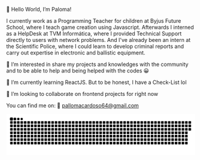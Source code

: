 🙋 Hello World, I’m Paloma!

I currently work as a Programming Teacher for children at Byjus Future School, where I teach game creation using Javascript.
Afterwards I interned as a HelpDesk at TVM Informática, where I provided Technical Support directly to users with network problems.
And I've already been an intern at the Scientific Police, where I could learn to develop criminal reports and carry out expertise in electronic and ballistic equipment.

👀 I’m interested in share my projects and knowledges with the community and to be able to help and being helped with the codes 😀

🌱 I’m currently learning ReactJS. But to be honest, I have a Check-List lol

💞️ I’m looking to collaborate on frontend projects for right now

You can find me on:
📩  pallomacardoso64@gmail.com

<!---
palomacardoso/palomacardoso is a ✨ special ✨ repository because its `README.md` (this file) appears on your GitHub profile.
You can click the Preview link to take a look at your changes.
--->

![Snake animation](https://github.com/palomacardoso/palomacardoso/blob/output/github-contribution-grid-snake.svg)

